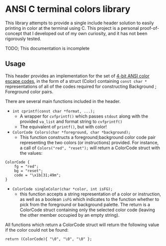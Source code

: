 # ANSI C terminal colors library
This library attempts to provide a single include header solution to easily printing in color at the terminal using C. This project is a personal proof-of-concept that I developed out of my own curiosity, and it has not been rigorously tested.

TODO; This documentation is incomplete

## Usage
This header provides an implementation for the set of [4-bit ANSI color escape codes](https://en.wikipedia.org/wiki/ANSI_escape_code#Colors), in the form of a struct (Color) containing `const char *` representations of all of the codes required for constructing Background ; Foreground color pairs. 

There are several main functions included in the header.
* `int cprintf(const char *format, ...);`
	* A wrapper for `cvfprintf()` which passes `stdout` along with the provided `va_list` and format string to `cvfprintf()`
	* The equivalent of `printf()`, but with color!
* `ColorCode Colors(char *foreground, char *background);`
	* This function constructs a foreground;background color code pair representing the two colors (or instructions) provided. For instance, a call of `Colors("red", "reset");` will return a ColorCode struct with the values:
```
ColorCode {
	fg = "red";
	bg = "reset";
	code = "\x1b[31;49m";
}
```

* `ColorCode singleColor(char *color, int isFG);`
	* this function accepts a string representation of a color or instruction, as well as a boolean `isFG` which indicates to the function whether to pick from the foreground or background palette. The return is a ColorCode struct containing only the selected color code (leaving the other member occupied by an empty string).

All functions which return a ColorCode struct will return the following value if the color could not be found:
```
return (ColorCode){ "\0", "\0", "\0" };
```